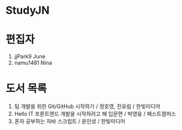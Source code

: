 # StudyJN

# 편집자

1. jjPark9 June
2. namu1481 Nina

# 도서 목록

1. 팀 개발을 위한 Git/GitHub 시작하기 / 정호영, 진유림 / 한빛미디어
2. Hello IT 프론트엔드 개발을 시작하려고 해 입문편 / 박영웅 / 패스트캠퍼스
3. 혼자 공부하는 자바 스크립트 / 윤인성 / 한빛미디어
